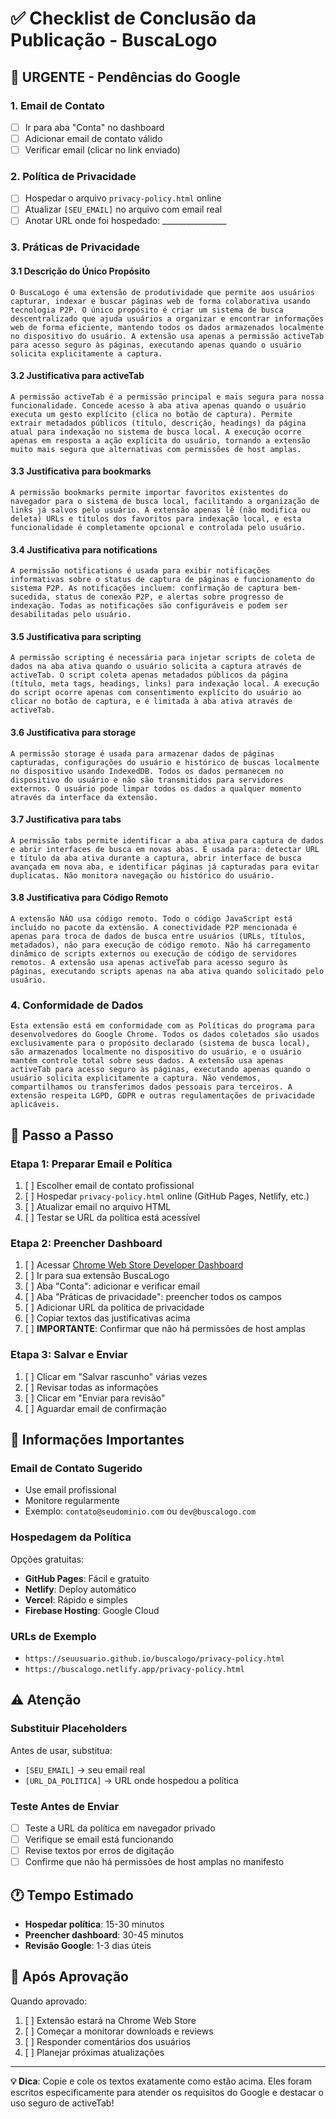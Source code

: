 # ✅ Checklist de Conclusão da Publicação - BuscaLogo

## 🚨 **URGENTE - Pendências do Google**

### **1. Email de Contato**
- [ ] Ir para aba "Conta" no dashboard
- [ ] Adicionar email de contato válido
- [ ] Verificar email (clicar no link enviado)

### **2. Política de Privacidade**
- [ ] Hospedar o arquivo `privacy-policy.html` online
- [ ] Atualizar `[SEU_EMAIL]` no arquivo com email real
- [ ] Anotar URL onde foi hospedado: ________________

### **3. Práticas de Privacidade**

#### **3.1 Descrição do Único Propósito**
```
O BuscaLogo é uma extensão de produtividade que permite aos usuários capturar, indexar e buscar páginas web de forma colaborativa usando tecnologia P2P. O único propósito é criar um sistema de busca descentralizado que ajuda usuários a organizar e encontrar informações web de forma eficiente, mantendo todos os dados armazenados localmente no dispositivo do usuário. A extensão usa apenas a permissão activeTab para acesso seguro às páginas, executando apenas quando o usuário solicita explicitamente a captura.
```

#### **3.2 Justificativa para activeTab**
```
A permissão activeTab é a permissão principal e mais segura para nossa funcionalidade. Concede acesso à aba ativa apenas quando o usuário executa um gesto explícito (clica no botão de captura). Permite extrair metadados públicos (título, descrição, headings) da página atual para indexação no sistema de busca local. A execução ocorre apenas em resposta a ação explícita do usuário, tornando a extensão muito mais segura que alternativas com permissões de host amplas.
```

#### **3.3 Justificativa para bookmarks**
```
A permissão bookmarks permite importar favoritos existentes do navegador para o sistema de busca local, facilitando a organização de links já salvos pelo usuário. A extensão apenas lê (não modifica ou deleta) URLs e títulos dos favoritos para indexação local, e esta funcionalidade é completamente opcional e controlada pelo usuário.
```

#### **3.4 Justificativa para notifications**
```
A permissão notifications é usada para exibir notificações informativas sobre o status de captura de páginas e funcionamento do sistema P2P. As notificações incluem: confirmação de captura bem-sucedida, status de conexão P2P, e alertas sobre progresso de indexação. Todas as notificações são configuráveis e podem ser desabilitadas pelo usuário.
```

#### **3.5 Justificativa para scripting**
```
A permissão scripting é necessária para injetar scripts de coleta de dados na aba ativa quando o usuário solicita a captura através de activeTab. O script coleta apenas metadados públicos da página (título, meta tags, headings, links) para indexação local. A execução do script ocorre apenas com consentimento explícito do usuário ao clicar no botão de captura, e é limitada à aba ativa através de activeTab.
```

#### **3.6 Justificativa para storage**
```
A permissão storage é usada para armazenar dados de páginas capturadas, configurações do usuário e histórico de buscas localmente no dispositivo usando IndexedDB. Todos os dados permanecem no dispositivo do usuário e não são transmitidos para servidores externos. O usuário pode limpar todos os dados a qualquer momento através da interface da extensão.
```

#### **3.7 Justificativa para tabs**
```
A permissão tabs permite identificar a aba ativa para captura de dados e abrir interfaces de busca em novas abas. É usada para: detectar URL e título da aba ativa durante a captura, abrir interface de busca avançada em nova aba, e identificar páginas já capturadas para evitar duplicatas. Não monitora navegação ou histórico do usuário.
```

#### **3.8 Justificativa para Código Remoto**
```
A extensão NÃO usa código remoto. Todo o código JavaScript está incluído no pacote da extensão. A conectividade P2P mencionada é apenas para troca de dados de busca entre usuários (URLs, títulos, metadados), não para execução de código remoto. Não há carregamento dinâmico de scripts externos ou execução de código de servidores remotos. A extensão usa apenas activeTab para acesso seguro às páginas, executando scripts apenas na aba ativa quando solicitado pelo usuário.
```

### **4. Conformidade de Dados**
```
Esta extensão está em conformidade com as Políticas do programa para desenvolvedores do Google Chrome. Todos os dados coletados são usados exclusivamente para o propósito declarado (sistema de busca local), são armazenados localmente no dispositivo do usuário, e o usuário mantém controle total sobre seus dados. A extensão usa apenas activeTab para acesso seguro às páginas, executando apenas quando o usuário solicita explicitamente a captura. Não vendemos, compartilhamos ou transferimos dados pessoais para terceiros. A extensão respeita LGPD, GDPR e outras regulamentações de privacidade aplicáveis.
```

## 📝 **Passo a Passo**

### **Etapa 1: Preparar Email e Política**
1. [ ] Escolher email de contato profissional
2. [ ] Hospedar `privacy-policy.html` online (GitHub Pages, Netlify, etc.)
3. [ ] Atualizar email no arquivo HTML
4. [ ] Testar se URL da política está acessível

### **Etapa 2: Preencher Dashboard**
1. [ ] Acessar [Chrome Web Store Developer Dashboard](https://chrome.google.com/webstore/devconsole/)
2. [ ] Ir para sua extensão BuscaLogo
3. [ ] Aba "Conta": adicionar e verificar email
4. [ ] Aba "Práticas de privacidade": preencher todos os campos
5. [ ] Adicionar URL da política de privacidade
6. [ ] Copiar textos das justificativas acima
7. [ ] **IMPORTANTE**: Confirmar que não há permissões de host amplas

### **Etapa 3: Salvar e Enviar**
1. [ ] Clicar em "Salvar rascunho" várias vezes
2. [ ] Revisar todas as informações
3. [ ] Clicar em "Enviar para revisão"
4. [ ] Aguardar email de confirmação

## 🎯 **Informações Importantes**

### **Email de Contato Sugerido**
- Use email profissional
- Monitore regularmente
- Exemplo: `contato@seudominio.com` ou `dev@buscalogo.com`

### **Hospedagem da Política**
Opções gratuitas:
- **GitHub Pages**: Fácil e gratuito
- **Netlify**: Deploy automático
- **Vercel**: Rápido e simples
- **Firebase Hosting**: Google Cloud

### **URLs de Exemplo**
- `https://seuusuario.github.io/buscalogo/privacy-policy.html`
- `https://buscalogo.netlify.app/privacy-policy.html`

## ⚠️ **Atenção**

### **Substituir Placeholders**
Antes de usar, substitua:
- `[SEU_EMAIL]` → seu email real
- `[URL_DA_POLITICA]` → URL onde hospedou a política

### **Teste Antes de Enviar**
- [ ] Teste a URL da política em navegador privado
- [ ] Verifique se email está funcionando
- [ ] Revise textos por erros de digitação
- [ ] Confirme que não há permissões de host amplas no manifesto

## 🕐 **Tempo Estimado**

- **Hospedar política**: 15-30 minutos
- **Preencher dashboard**: 30-45 minutos
- **Revisão Google**: 1-3 dias úteis

## 🎉 **Após Aprovação**

Quando aprovado:
1. [ ] Extensão estará na Chrome Web Store
2. [ ] Começar a monitorar downloads e reviews
3. [ ] Responder comentários dos usuários
4. [ ] Planejar próximas atualizações

---

**💡 Dica**: Copie e cole os textos exatamente como estão acima. Eles foram escritos especificamente para atender os requisitos do Google e destacar o uso seguro de activeTab!
